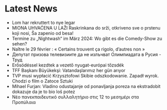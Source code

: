 # Latest News
-  Lom har rekruttert to nye legar
-  MIONA UHVAĆENA U LAŽI Raskrinkana do srži, otkriveno sve o prstenu koji nosi, Ša zapenio od besa!
-  Termine zu „Nightwash“ im März 2024: Wo gibt es die Comedy-Show zu sehen?
-  Naître le 29 février : « Certains trouvent ça rigolo, d’autres non »
-  Депутат призова телевизиите да не излъчват Олимпиадата в Русия - Труд
-  Erősödéssel kezdtek a vezető nyugat-európai tőzsdék
-  TFF Başkanı Büyükekşi: Vatandaşlarımız her gün arıyor
-  TVP musi wypłacić Krzysztofowi Skibie odszkodowanie. Zapadł wyrok. Chodzi o film o Zatoce Sztuki
-  Mihael Furjan: Vladino odustajanje od ponavljanja poreza na ekstradobit dokazuje da je to bio loš potez
-  Νέο πανεκπαιδευτικό συλλαλητήριο στις 12 το μεσημέρι στα Προπύλαια
